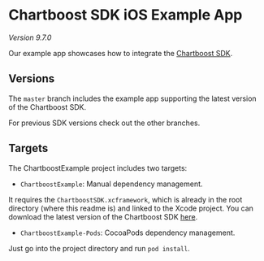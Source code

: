 # Chartboost SDK iOS Example App

*Version 9.7.0*

Our example app showcases how to integrate the [Chartboost SDK](https://developers.chartboost.com/docs/monetization-ios-get-started).

## Versions

The `master` branch includes the example app supporting the latest version of the Chartboost SDK.

For previous SDK versions check out the other branches.

## Targets

The ChartboostExample project includes two targets: 

- `ChartboostExample`: Manual dependency management. 

It requires the `ChartboostSDK.xcframework`, which is already in the root directory (where this readme is) and linked to the Xcode project.
You can download the latest version of the Chartboost SDK [here](http://www.chartboo.st/sdk/ios).

- `ChartboostExample-Pods`: CocoaPods dependency management. 

 Just go into the project directory and run `pod install`.

